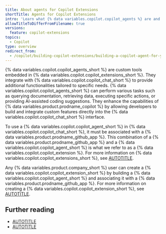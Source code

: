 ```yaml
---
title: About agents for Copilot Extensions
shortTitle: Agents for Copilot Extensions
intro: 'Learn what {% data variables.copilot.copilot_agents %} are and how they can enhance your {% data variables.copilot.copilot_chat %} experience.'
allowTitleToDifferFromFilename: true
versions:
  feature: copilot-extensions
topics:
  - Copilot
type: overview
redirect_from:
  - /copilot/building-copilot-extensions/building-a-copilot-agent-for-your-copilot-extension/about-copilot-agents
---
```


{% data variables.copilot.copilot_agents_short %} are custom tools embedded in {% data variables.copilot.copilot_extensions_short %}. They integrate with {% data variables.copilot.copilot_chat_short %} to provide additional functionalities tailored to specific needs. {% data variables.copilot.copilot_agents_short %} can perform various tasks such as querying documentation, retrieving data, executing specific actions, or providing AI-assisted coding suggestions. They enhance the capabilities of {% data variables.product.prodname_copilot %} by allowing developers to build and integrate custom features directly into the {% data variables.copilot.copilot_chat_short %} interface.

To use a {% data variables.copilot.copilot_agent_short %} in {% data variables.copilot.copilot_chat_short %}, it must be associated with a {% data variables.product.prodname_github_app %}. This combination of a {% data variables.product.prodname_github_app %} and a {% data variables.copilot.copilot_agent_short %} is what we refer to as a {% data variables.copilot.copilot_extension %}. For more information on {% data variables.copilot.copilot_extensions_short %}, see [AUTOTITLE](/copilot/building-copilot-extensions/about-building-copilot-extensions).

Any {% data variables.product.company_short %} user can create a {% data variables.copilot.copilot_extension_short %} by building a {% data variables.copilot.copilot_agent_short %} and associating it with a {% data variables.product.prodname_github_app %}. For more information on creating a {% data variables.copilot.copilot_extension_short %}, see [AUTOTITLE](/copilot/building-copilot-extensions/setting-up-copilot-extensions).

## Further reading

* [AUTOTITLE](/copilot/building-copilot-extensions/building-a-copilot-agent-for-your-copilot-extension/configuring-your-copilot-agent-to-communicate-with-the-copilot-platform)
* [AUTOTITLE](/copilot/building-copilot-extensions/building-a-copilot-agent-for-your-copilot-extension/configuring-your-copilot-agent-to-communicate-with-github)
